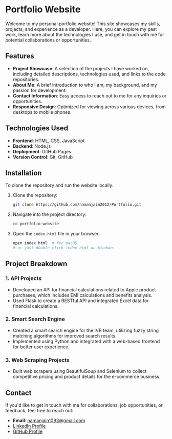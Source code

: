 # Portfolio Website

Welcome to my personal portfolio website! This site showcases my skills, projects, and experience as a developer. Here, you can explore my past work, learn more about the technologies I use, and get in touch with me for potential collaborations or opportunities.

## Features

- **Project Showcase**: A selection of the projects I have worked on, including detailed descriptions, technologies used, and links to the code repositories.
- **About Me**: A brief introduction to who I am, my background, and my passion for development.
- **Contact Information**: Easy access to reach out to me for any inquiries or opportunities.
- **Responsive Design**: Optimized for viewing across various devices, from desktops to mobile phones.

## Technologies Used

- **Frontend**: HTML, CSS, JavaScript
- **Backend**: Node.js
- **Deployment**: GitHub Pages
- **Version Control**: Git, GitHub

## Installation

To clone the repository and run the website locally:

1. Clone the repository:
    ```bash
    git clone https://github.com/namanjain2012/Portfolio.git
    ```

2. Navigate into the project directory:
    ```bash
    cd portfolio-website
    ```

3. Open the `index.html` file in your browser:
    ```bash
    open index.html  # for macOS
    # or just double-click index.html on Windows
    ```

## Project Breakdown

### 1. **API Projects**
   - Developed an API for financial calculations related to Apple product purchases, which includes EMI calculations and benefits analysis.
   - Used Flask to create a RESTful API and integrated Excel data for financial calculations.

### 2. **Smart Search Engine**
   - Created a smart search engine for the IVR team, utilizing fuzzy string matching algorithms for improved search results.
   - Implemented using Python and integrated with a web-based frontend for better user experience.

### 3. **Web Scraping Projects**
   - Built web scrapers using BeautifulSoup and Selenium to collect competitive pricing and product details for the e-commerce business.

## Contact

If you'd like to get in touch with me for collaborations, job opportunities, or feedback, feel free to reach out:

- **Email**: namanjain1093@gmail.com
- [LinkedIn Profile](https://www.linkedin.com/in/naman-jain-838302256/)
- [GitHub Profile](https://github.com/namanjain2012)
